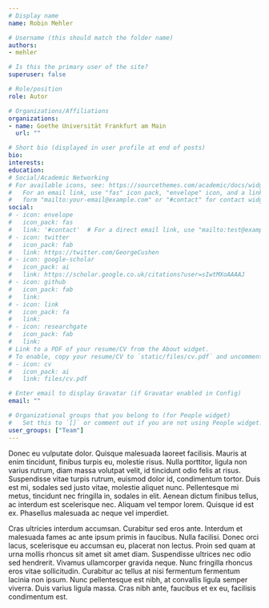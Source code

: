 ```yaml
---
# Display name
name: Robin Mehler

# Username (this should match the folder name)
authors:
- mehler

# Is this the primary user of the site?
superuser: false

# Role/position
role: Autor

# Organizations/Affiliations
organizations:
- name: Goethe Universität Frankfurt am Main
  url: ""

# Short bio (displayed in user profile at end of posts)
bio:
interests:
education:
# Social/Academic Networking
# For available icons, see: https://sourcethemes.com/academic/docs/widgets/#icons
#   For an email link, use "fas" icon pack, "envelope" icon, and a link in the
#   form "mailto:your-email@example.com" or "#contact" for contact widget.
social:
# - icon: envelope
#   icon_pack: fas
#   link: '#contact'  # For a direct email link, use "mailto:test@example.org".
# - icon: twitter
#   icon_pack: fab
#   link: https://twitter.com/GeorgeCushen
# - icon: google-scholar
#   icon_pack: ai
#   link: https://scholar.google.co.uk/citations?user=sIwtMXoAAAAJ
# - icon: github
#   icon_pack: fab
#   link:
# - icon: link
#   icon_pack: fa
#   link:
# - icon: researchgate
#   icon_pack: fab
#   link:
# Link to a PDF of your resume/CV from the About widget.
# To enable, copy your resume/CV to `static/files/cv.pdf` and uncomment the lines below.
# - icon: cv
#   icon_pack: ai
#   link: files/cv.pdf

# Enter email to display Gravatar (if Gravatar enabled in Config)
email: ""

# Organizational groups that you belong to (for People widget)
#   Set this to `[]` or comment out if you are not using People widget.
user_groups: ["Team"]
---
```


Donec eu vulputate dolor. Quisque malesuada laoreet facilisis. Mauris at enim tincidunt, finibus turpis eu, molestie risus. Nulla porttitor, ligula non varius rutrum, diam massa volutpat velit, id tincidunt odio felis at risus. Suspendisse vitae turpis rutrum, euismod dolor id, condimentum tortor. Duis est mi, sodales sed justo vitae, molestie aliquet nunc. Pellentesque mi metus, tincidunt nec fringilla in, sodales in elit. Aenean dictum finibus tellus, ac interdum est scelerisque nec. Aliquam vel tempor lorem. Quisque id est ex. Phasellus malesuada ac neque vel imperdiet.

Cras ultricies interdum accumsan. Curabitur sed eros ante. Interdum et malesuada fames ac ante ipsum primis in faucibus. Nulla facilisi. Donec orci lacus, scelerisque eu accumsan eu, placerat non lectus. Proin sed quam at urna mollis rhoncus sit amet sit amet diam. Suspendisse ultrices nec odio sed hendrerit. Vivamus ullamcorper gravida neque. Nunc fringilla rhoncus eros vitae sollicitudin. Curabitur ac tellus at nisi fermentum fermentum lacinia non ipsum. Nunc pellentesque est nibh, at convallis ligula semper viverra. Duis varius ligula massa. Cras nibh ante, faucibus et ex eu, facilisis condimentum est.
